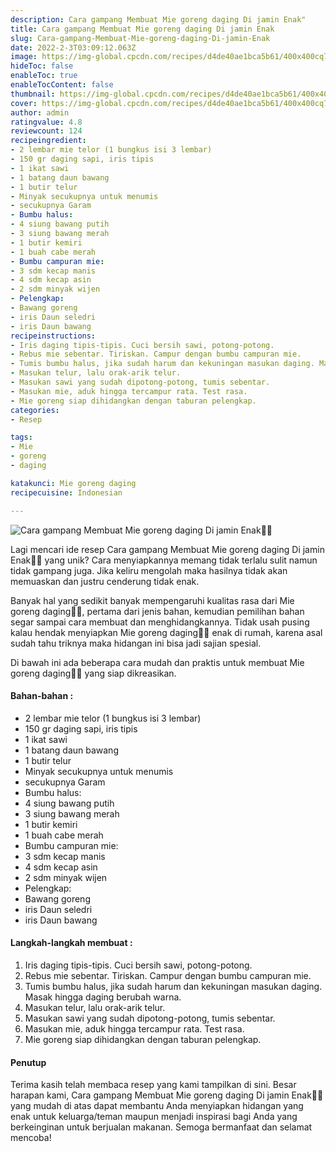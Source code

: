 ```yaml
---
description: Cara gampang Membuat Mie goreng daging Di jamin Enak"
title: Cara gampang Membuat Mie goreng daging Di jamin Enak
slug: Cara-gampang-Membuat-Mie-goreng-daging-Di-jamin-Enak
date: 2022-2-3T03:09:12.063Z
image: https://img-global.cpcdn.com/recipes/d4de40ae1bca5b61/400x400cq70/photo.jpg
hideToc: false
enableToc: true
enableTocContent: false
thumbnail: https://img-global.cpcdn.com/recipes/d4de40ae1bca5b61/400x400cq70/photo.jpg
cover: https://img-global.cpcdn.com/recipes/d4de40ae1bca5b61/400x400cq70/photo.jpg
author: admin
ratingvalue: 4.8
reviewcount: 124
recipeingredient:
- 2 lembar mie telor (1 bungkus isi 3 lembar)
- 150 gr daging sapi, iris tipis
- 1 ikat sawi
- 1 batang daun bawang
- 1 butir telur
- Minyak secukupnya untuk menumis
- secukupnya Garam
- Bumbu halus:
- 4 siung bawang putih
- 3 siung bawang merah
- 1 butir kemiri
- 1 buah cabe merah
- Bumbu campuran mie:
- 3 sdm kecap manis
- 4 sdm kecap asin
- 2 sdm minyak wijen
- Pelengkap:
- Bawang goreng
- iris Daun seledri
- iris Daun bawang
recipeinstructions:
- Iris daging tipis-tipis. Cuci bersih sawi, potong-potong.
- Rebus mie sebentar. Tiriskan. Campur dengan bumbu campuran mie.
- Tumis bumbu halus, jika sudah harum dan kekuningan masukan daging. Masak hingga daging berubah warna.
- Masukan telur, lalu orak-arik telur.
- Masukan sawi yang sudah dipotong-potong, tumis sebentar.
- Masukan mie, aduk hingga tercampur rata. Test rasa.
- Mie goreng siap dihidangkan dengan taburan pelengkap.
categories:
- Resep

tags:
- Mie
- goreng
- daging

katakunci: Mie goreng daging
recipecuisine: Indonesian

---
```


![Cara gampang Membuat Mie goreng daging Di jamin Enak👩‍🍳](https://img-global.cpcdn.com/recipes/d4de40ae1bca5b61/400x400cq70/photo.jpg)

Lagi mencari ide resep Cara gampang Membuat Mie goreng daging Di jamin Enak👩‍🍳 yang unik? Cara menyiapkannya memang tidak terlalu sulit namun tidak gampang juga. Jika keliru mengolah maka hasilnya tidak akan memuaskan dan justru cenderung tidak enak.

Banyak hal yang sedikit banyak mempengaruhi kualitas rasa dari Mie goreng daging👩‍🍳, pertama dari jenis bahan, kemudian pemilihan bahan segar sampai cara membuat dan menghidangkannya. Tidak usah pusing kalau hendak menyiapkan Mie goreng daging👩‍🍳 enak di rumah, karena asal sudah tahu triknya maka hidangan ini bisa jadi sajian spesial.

Di bawah ini ada beberapa cara mudah dan praktis untuk membuat Mie goreng daging👩‍🍳 yang siap dikreasikan.

<!--inarticleads1-->

#### Bahan-bahan :

- 2 lembar mie telor (1 bungkus isi 3 lembar)
- 150 gr daging sapi, iris tipis
- 1 ikat sawi
- 1 batang daun bawang
- 1 butir telur
- Minyak secukupnya untuk menumis
- secukupnya Garam
- Bumbu halus:
- 4 siung bawang putih
- 3 siung bawang merah
- 1 butir kemiri
- 1 buah cabe merah
- Bumbu campuran mie:
- 3 sdm kecap manis
- 4 sdm kecap asin
- 2 sdm minyak wijen
- Pelengkap:
- Bawang goreng
- iris Daun seledri
- iris Daun bawang

<!--inarticleads2-->

#### Langkah-langkah membuat :

1. Iris daging tipis-tipis. Cuci bersih sawi, potong-potong.
1. Rebus mie sebentar. Tiriskan. Campur dengan bumbu campuran mie.
1. Tumis bumbu halus, jika sudah harum dan kekuningan masukan daging. Masak hingga daging berubah warna.
1. Masukan telur, lalu orak-arik telur.
1. Masukan sawi yang sudah dipotong-potong, tumis sebentar.
1. Masukan mie, aduk hingga tercampur rata. Test rasa.
1. Mie goreng siap dihidangkan dengan taburan pelengkap.

#### Penutup

Terima kasih telah membaca resep yang kami tampilkan di sini. Besar harapan kami, Cara gampang Membuat Mie goreng daging Di jamin Enak👩‍🍳 yang mudah di atas dapat membantu Anda menyiapkan hidangan yang enak untuk keluarga/teman maupun menjadi inspirasi bagi Anda yang berkeinginan untuk berjualan makanan. Semoga bermanfaat dan selamat mencoba!